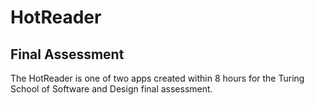 # HotReader

## Final Assessment

The HotReader is one of two apps created within 8 hours for the Turing School of Software and Design final assessment.
